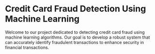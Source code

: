 <h1>Credit Card Fraud Detection Using Machine Learning</h1>
<p>Welcome to our project dedicated to detecting credit card fraud using machine learning algorithms. Our goal is to develop a robust system that can accurately identify fraudulent transactions to enhance security in financial transactions.</p>
